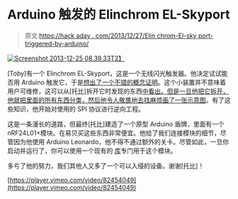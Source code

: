 # Arduino 触发的 Elinchrom EL-Skyport

> 原文:[https://hack aday . com/2013/12/27/Elin chrom-El-sky port-triggered-by-arduino/](https://hackaday.com/2013/12/27/elinchrom-el-skyport-triggered-by-arduino/)

[![Screenshot 2013-12-25 08.39.33](../Images/de5375681a236785c6fea75cd382389d.png)T2】](http://hackaday.com/wp-content/uploads/2013/12/screenshot-2013-12-25-08-39-33.png)

[Toby]有一个 Elinchrom EL-Skyport，这是一个无线闪光触发器。他决定试试能否用 Arduino 触发它，于是[想出了一个不错的概念证明](http://infar.be/index.php?/archives/1005-Elinchrom-EL-Skyport-triggered-by-Arduino.html)。这个小装置并不意味着用户可维修，这可以从[托比]拆开它时发现的东西[中看出。但是一旦他把它拆开，他就把里面的所有东西分类，然后他令人敬畏地去找麻烦](http://infar.be/index.php?/archives/982-Elinchrom-EL-Skyport-Transmitter-Opening,-design,-schematics.html)[画了一张示意图](http://infar.be/media/pix/Elinchrom_EL-Skyport_TX_Schematic_V1.0.pdf)。有了这些知识，他开始对使用的 SPI 协议进行逆向工程。

这是一条漫长的道路，但最终[托比]建造了一个原型 Arduino 盾牌，里面有一个 nRF24L01+模块。在易贝买这些东西非常便宜。他给了我们连接模块的细节，尽管因为他使用 Arduino Leonardo，他不得不通过额外的关卡。尽管如此，一旦你启动并运行了，你可以使用一个现有的 [库](http://playground.arduino.cc/InterfacingWithHardware/Nrf24L01)专门用于这个模块。

多亏了他的努力，我们其他人又多了一个可以入侵的设备。谢谢[托比]！

[https://player.vimeo.com/video/82454049](https://player.vimeo.com/video/82454049)